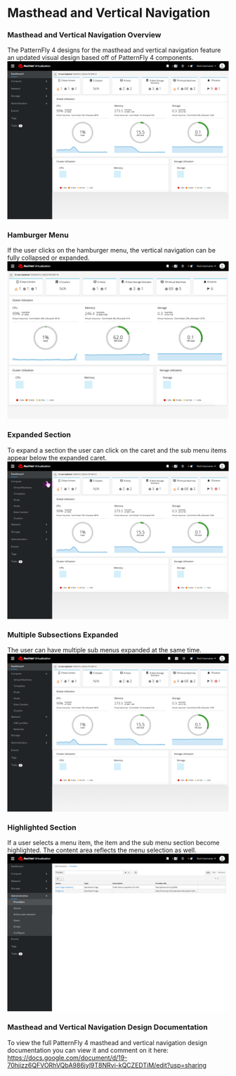 # Masthead and Vertical Navigation

### Masthead and Vertical Navigation Overview
The PatternFly 4 designs for the masthead and vertical navigation feature an updated visual design based off of PatternFly 4 components. 
![masthead-and-vertical-navigation-1](img/masthead-and-vertical-navigation-1.png)

### Hamburger Menu
If the user clicks on the hamburger menu, the vertical navigation can be fully collapsed or expanded.   
![masthead-and-vertical-navigation-2](img/masthead-and-vertical-navigation-2.png)

### Expanded Section
To expand a section the user can click on the caret and the sub menu items appear below the expanded caret.  
![masthead-and-vertical-navigation-3](img/masthead-and-vertical-navigation-3.png)

### Multiple Subsections Expanded
The user can have multiple sub menus expanded at the same time. 
![masthead-and-vertical-navigation-4](img/masthead-and-vertical-navigation-4.png)

### Highlighted Section
If a user selects a menu item, the item and the sub menu section become highlighted. The content area reflects the menu selection as well.    
![masthead-and-vertical-navigation-5](img/masthead-and-vertical-navigation-5.png)

### Masthead and Vertical Navigation Design Documentation
To view the full PatternFly 4 masthead and vertical navigation design documentation you can view it and comment on it here: https://docs.google.com/document/d/19-70hjizz6QFVORhVQbA986jyl9T8NRvi-kQCZEDTiM/edit?usp=sharing
